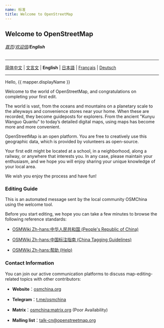 ```yaml
---
name: 标准
title: Welcome to OpenStreetMap
---
```


## Welcome to OpenStreetMap

###### [首页](../../../README.md)/[欢迎信](../welcome_letter.md)/**English**

<hr/>

[简体中文](https://osmchina.org/pages/welcome/default/zh-Hans.html) | [文言文](https://osmchina.org/pages/welcome/default/zh-classical.html) | **English** | [日本語](https://osmchina.org/pages/welcome/default/ja.html) | [Français](https://osmchina.org/pages/welcome/default/fr.html) | [Deutsch](https://osmchina.org/pages/welcome/default/de.html)

<hr/>

Hello, {{ mapper.displayName }}

Welcome to the world of OpenStreetMap, and congratulations on completing your first edit.

The world is vast, from the oceans and mountains on a planetary scale to the alleyways and convenience stores near your home. When these are recorded, they become guideposts for explorers. From the ancient "Kunyu Wanguo Quantu" to today’s detailed digital maps, using maps has become more and more convenient.

OpenStreetMap is an open platform. You are free to creatively use this geographic data, which is provided by volunteers as open-source.

Your first edit might be located at a school, in a neighborhood, along a railway, or anywhere that interests you. In any case, please maintain your enthusiasm, and we hope you will enjoy sharing your unique knowledge of your local area.

We wish you enjoy the process and have fun!

### Editing Guide

This is an automated message sent by the local community OSMChina using the welcome tool.

Before you start editing, we hope you can take a few minutes to browse the following reference standards:

* [OSMWiki Zh-hans:中华人民共和国 (People's Republic of China)](https://wiki.openstreetmap.org/wiki/Zh-hans:%E4%B8%AD%E5%8D%8E%E4%BA%BA%E6%B0%91%E5%85%B1%E5%92%8C%E5%9B%BD)

* [OSMWiki Zh-hans:中国标注指南 (China Tagging Guidelines)](https://wiki.openstreetmap.org/wiki/Zh-hans:%E4%B8%AD%E5%9B%BD%E6%A0%87%E6%B3%A8%E6%8C%87%E5%8D%97)

* [OSMWiki Zh-hans:帮助 (Help)](https://wiki.openstreetmap.org/wiki/Zh-hans:%E5%B8%AE%E5%8A%A9)

### Contact Information

You can join our active communication platforms to discuss map-editing-related topics with other contributors:

* **Website**：[osmchina.org](https://osmchina.org)

* **Telegram**：[t.me/osmchina](https://t.me/osmchina)

* **Matrix**：[osmchina:matrix.org](https://matrix.to/#/#osmchina:matrix.org) (Poor Availability)

* **Malling list**：[talk-cn@openstreetmap.org](mailto:talk-cn@openstreetmap.org)
